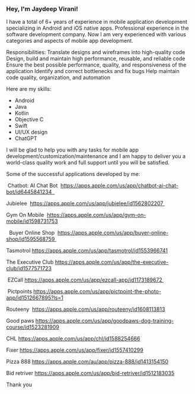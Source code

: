 ### Hey, I'm Jaydeep Virani!

I have a total of 6+ years of experience in mobile application development specializing in Android and iOS native apps. Professional experience in the software development company. Now I am very experienced with various categories and aspects of mobile app development.

Responsibilities:
Translate designs and wireframes into high-quality code
Design, build and maintain high performance, reusable, and reliable code
Ensure the best possible performance, quality, and responsiveness of the application
Identify and correct bottlenecks and fix bugs
Help maintain code quality, organization, and automation

Here are my skills:
- Android
- Java
- Kotlin
- Objective C
- Swift
- UI/UX design
- ChatGPT

I will be glad to help you with any tasks for mobile app development/customization/maintenance and
I am happy to deliver you a world-class quality work and full support until you will be satisfied.

Some of the successful applications developed by me: 

 Chatbot: AI Chat Bot
 https://apps.apple.com/us/app/chatbot-ai-chat-bot/id6445841234  

Jubielee
 https://apps.apple.com/us/app/jubielee/id1562802207 

Gym On Mobile
 https://apps.apple.com/us/app/gym-on-mobile/id1598731753

  Buyer Online Shop 
https://apps.apple.com/us/app/buyer-online-shop/id1595568759 

Tasmotrol
https://apps.apple.com/us/app/tasmotrol/id1553966741

The Executive Club
https://apps.apple.com/us/app/the-executive-club/id1577571723

 EZCall
https://apps.apple.com/us/app/ezcall-app/id1173189672 

 Pictpoints
https://apps.apple.com/us/app/pictpoint-the-photo-app/id1512667895?ls=1

Routeeny 
https://apps.apple.com/us/app/routeeny/id1608113813

Good paws
https://apps.apple.com/us/app/goodpaws-dog-training-course/id1523281909

CHL
https://apps.apple.com/us/app/chl/id1588254666

Fixer
https://apps.apple.com/us/app/fixer/id1557410299

Pizza 888
https://apps.apple.com/au/app/pizza-888/id1413154150

Bid retriver
https://apps.apple.com/us/app/bid-retriver/id1512183035


Thank you
